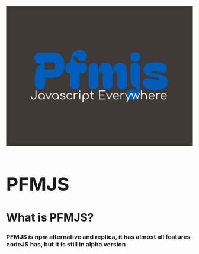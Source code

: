 ![PFMJS](pfmjs-high-resolution-logo.png)

<h1 style="font-size: 50px;">PFMJS</h1>
<h2 style="font-size: 30px;">What is PFMJS?</h2>
<h3>PFMJS is npm alternative and replica, it has almost all features nodeJS has, but it is still in alpha version</h3>
